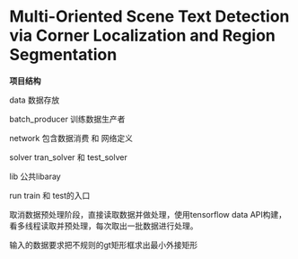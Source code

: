 # Multi-Oriented Scene Text Detection via Corner Localization and Region Segmentation

**项目结构**

data  数据存放

batch_producer 训练数据生产者

network 包含数据消费 和 网络定义

solver tran_solver 和 test_solver

lib 公共libaray

run train 和 test的入口 



取消数据预处理阶段，直接读取数据并做处理，使用tensorflow data API构建，看多线程读取并预处理，每次取出一批数据进行处理。

输入的数据要求把不规则的gt矩形框求出最小外接矩形